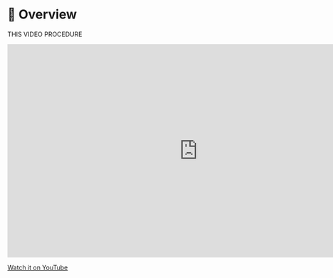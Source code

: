 # :eyes: Overview
   
THIS VIDEO PROCEDURE

<iframe width="854" height="480" src="https://www.youtube.com/embed/srsaYy0xmkc" title="YouTube video player" frameborder="0" allow="accelerometer; autoplay; clipboard-write; encrypted-media; gyroscope; picture-in-picture; web-share" allowfullscreen></iframe>
   
   
[Watch it on YouTube](https://www.youtube.com/watch?v=srsaYy0xmkc&ab_channel=PieroSavastano)